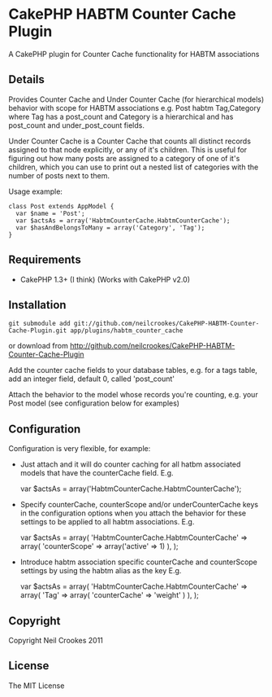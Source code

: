 CakePHP HABTM Counter Cache Plugin
==================================

A CakePHP plugin for Counter Cache functionality for HABTM associations

Details
-------

Provides Counter Cache and Under Counter Cache (for hierarchical models)
behavior with scope for HABTM associations e.g. Post habtm Tag,Category where
Tag has a post_count and Category is a hierarchical and has post_count and
under_post_count fields.

Under Counter Cache is a Counter Cache that counts all distinct records
assigned to that node explicitly, or any of it's children. This is useful for
figuring out how many posts are assigned to a category of one of it's
children, which you can use to print out a nested list of categories with the
number of posts next to them.

Usage example:

    class Post extends AppModel {
      var $name = 'Post';
      var $actsAs = array('HabtmCounterCache.HabtmCounterCache');
      var $hasAndBelongsToMany = array('Category', 'Tag');
    }


Requirements
------------

* CakePHP 1.3+ (I think) (Works with CakePHP v2.0)

Installation
------------

    git submodule add git://github.com/neilcrookes/CakePHP-HABTM-Counter-Cache-Plugin.git app/plugins/habtm_counter_cache

or download from http://github.com/neilcrookes/CakePHP-HABTM-Counter-Cache-Plugin

Add the counter cache fields to your database tables, e.g. for a tags table, add an integer field, default 0, called 'post_count'

Attach the behavior to the model whose records you're counting, e.g. your Post model (see configuration below for examples)

Configuration
-------------

Configuration is very flexible, for example:

* Just attach and it will do counter caching for all hatbm associated models that have the counterCache field. E.g.

    var $actsAs = array('HabtmCounterCache.HabtmCounterCache');

* Specify counterCache, counterScope and/or underCounterCache keys in the configuration options when you attach the behavior for these settings to be applied to all habtm associations. E.g.

    var $actsAs = array(
      'HabtmCounterCache.HabtmCounterCache' => array(
        'counterScope' => array('active' => 1)
      ),
    );

* Introduce habtm association specific counterCache and counterScope settings by using the habtm alias as the key E.g.

    var $actsAs = array(
      'HabtmCounterCache.HabtmCounterCache' => array(
        'Tag' => array(
          'counterCache' => 'weight'
        )
      ),
    );

Copyright
---------

Copyright Neil Crookes 2011

License
-------

The MIT License
